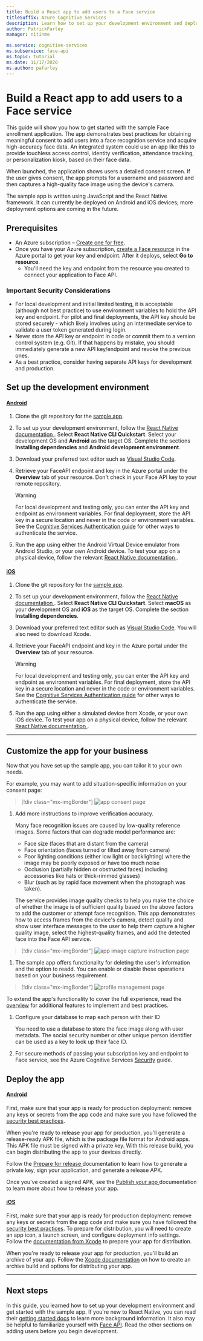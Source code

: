 ```yaml
---
title: Build a React app to add users to a Face service
titleSuffix: Azure Cognitive Services
description: Learn how to set up your development environment and deploy a Face app to get consent from customers.
author: PatrickFarley
manager: nitinme

ms.service: cognitive-services
ms.subservice: face-api
ms.topic: tutorial
ms.date: 11/17/2020
ms.author: pafarley
---
```


# Build a React app to add users to a Face service

This guide will show you how to get started with the sample Face enrollment application. The app demonstrates best practices for obtaining meaningful consent to add users into a face recognition service and acquire high-accuracy face data. An integrated system could use an app like this to provide touchless access control, identity verification, attendance tracking, or personalization kiosk, based on their face data.

When launched, the application shows users a detailed consent screen. If the user gives consent, the app prompts for a username and password and then captures a high-quality face image using the device's camera.

The sample app is written using JavaScript and the React Native framework. It can currently be deployed on Android and iOS devices; more deployment options are coming in the future.

## Prerequisites 

* An Azure subscription – [Create one for free](https://azure.microsoft.com/free/cognitive-services/).  
* Once you have your Azure subscription, [create a Face resource](https://portal.azure.com/#create/Microsoft.CognitiveServicesFace) in the Azure portal to get your key and endpoint. After it deploys, select **Go to resource**.  
  * You'll need the key and endpoint from the resource you created to connect your application to Face API.  

### Important Security Considerations
* For local development and initial limited testing, it is acceptable (although not best practice) to use environment variables to hold the API key and endpoint. For pilot and final deployments, the API key should be stored securely - which likely involves using an intermediate service to validate a user token generated during login. 
* Never store the API key or endpoint in code or commit them to a version control system (e.g. Git). If that happens by mistake, you should immediately generate a new API key/endpoint and revoke the previous ones.
* As a best practice, consider having separate API keys for development and production.

## Set up the development environment

#### [Android](#tab/android)
 
1. Clone the git repository for the [sample app](https://github.com/azure-samples/cognitive-services-FaceAPIEnrollmentSample).
1. To set up your development environment, follow the <a href="https://reactnative.dev/docs/environment-setup"  title="React Native documentation"  target="_blank">React Native documentation <span class="docon docon-navigate-external x-hidden-focus"></span></a>. Select **React Native CLI Quickstart**. Select your development OS and **Android** as the target OS. Complete the sections **Installing dependencies** and **Android development environment**.
1. Download your preferred text editor such as [Visual Studio Code](https://code.visualstudio.com/).
1. Retrieve your FaceAPI endpoint and key in the Azure portal under the **Overview** tab of your resource. Don't check in your Face API key to your remote repository.

   > [!WARNING]
   > For local development and testing only, you can enter the API key and endpoint as environment variables. For final deployment, store the API key in a secure location and never in the code or environment variables. See the [Cognitive Services Authentication guide](../../authentication.md) for other ways to authenticate the service.

1. Run the app using either the Android Virtual Device emulator from Android Studio, or your own Android device. To test your app on a physical device, follow the relevant <a href="https://reactnative.dev/docs/running-on-device"  title="React Native documentation"  target="_blank">React Native documentation <span class="docon docon-navigate-external x-hidden-focus"></span></a>.

#### [iOS](#tab/ios)

1. Clone the git repository for the [sample app](https://github.com/azure-samples/cognitive-services-FaceAPIEnrollmentSample).
1. To set up your development environment, follow the <a href="https://reactnative.dev/docs/environment-setup"  title="React Native documentation"  target="_blank">React Native documentation <span class="docon docon-navigate-external x-hidden-focus"></span></a>. Select **React Native CLI Quickstart**. Select **macOS** as your development OS and **iOS** as the target OS. Complete the section **Installing dependencies**.
1. Download your preferred text editor such as [Visual Studio Code](https://code.visualstudio.com/). You will also need to download Xcode. 
1. Retrieve your FaceAPI endpoint and key in the Azure portal under the **Overview** tab of your resource.

   > [!WARNING]
   > For local development and testing only, you can enter the API key and endpoint as environment variables. For final deployment, store the API key in a secure location and never in the code or environment variables. See the [Cognitive Services Authentication guide](../../authentication.md) for other ways to authenticate the service.

1. Run the app using either a simulated device from Xcode, or your own iOS device. To test your app on a physical device, follow the relevant <a href="https://reactnative.dev/docs/running-on-device"  title="React Native documentation"  target="_blank">React Native documentation <span class="docon docon-navigate-external x-hidden-focus"></span></a>.

---

## Customize the app for your business   

Now that you have set up the sample app, you can tailor it to your own needs.

For example, you may want to add situation-specific information on your consent page:

> [!div class="mx-imgBorder"]
> ![app consent page](../media/enrollment-app/1-consent-1.jpg)

1. Add more instructions to improve verification accuracy.

    Many face recognition issues are caused by low-quality reference images. Some factors that can degrade model performance are:
    * Face size (faces that are distant from the camera)
    * Face orientation (faces turned or tilted away from camera)
    * Poor lighting conditions (either low light or backlighting) where the image may be poorly exposed or have too much noise
    * Occlusion (partially hidden or obstructed faces) including accessories like hats or thick-rimmed glasses)
    * Blur (such as by rapid face movement when the photograph was taken). 

    The service provides image quality checks to help you make the choice of whether the image is of sufficient quality based on the above factors to add the customer or attempt face recognition. This app demonstrates how to access frames from the device's camera, detect quality and show user interface messages to the user to help them capture a higher quality image, select the highest-quality frames, and add the detected face into the Face API service. 


> [!div class="mx-imgBorder"]
> ![app image capture instruction page](../media/enrollment-app/4-instruction.jpg)

1. The sample app offers functionality for deleting the user's information and the option to readd. You can enable or disable these operations based on your business requirement. 

> [!div class="mx-imgBorder"]
> ![profile management page](../media/enrollment-app/10-manage-2.jpg)

To extend the app's functionality to cover the full experience, read the [overview](../enrollment-overview.md) for additional features to implement and best practices.

1. Configure your database to map each person with their ID

   You need to use a database to store the face image along with user metadata. The social security number or other unique person identifier can be used as a key to look up their face ID. 

1. For secure methods of passing your subscription key and endpoint to Face service, see the Azure Cognitive Services [Security](/azure/ai-services/cognitive-services-security?tabs=command-line%2Ccsharp) guide.


## Deploy the app

#### [Android](#tab/android)

First, make sure that your app is ready for production deployment: remove any keys or secrets from the app code and make sure you have followed the [security best practices](../../cognitive-services-security.md?tabs=command-line%2ccsharp).

When you're ready to release your app for production, you'll generate a release-ready APK file, which is the package file format for Android apps. This APK file must be signed with a private key. With this release build, you can begin distributing the app to your devices directly. 

Follow the <a href="https://developer.android.com/studio/publish/preparing#publishing-build"  title="Prepare for release"  target="_blank">Prepare for release <span class="docon docon-navigate-external x-hidden-focus"></span></a> documentation to learn how to generate a private key, sign your application, and generate a release APK.  

Once you've created a signed APK, see the <a href="https://developer.android.com/studio/publish"  title="Publish your app"  target="_blank">Publish your app <span class="docon docon-navigate-external x-hidden-focus"></span></a> documentation to learn more about how to release your app.

#### [iOS](#tab/ios)

First, make sure that your app is ready for production deployment: remove any keys or secrets from the app code and make sure you have followed the [security best practices](../../cognitive-services-security.md?tabs=command-line%2ccsharp). To prepare for distribution, you will need to create an app icon, a launch screen, and configure deployment info settings. Follow the [documentation from Xcode](https://developer.apple.com/documentation/Xcode/preparing_your_app_for_distribution) to prepare your app for distribution. 

When you're ready to release your app for production, you'll build an archive of your app. Follow the [Xcode documentation](https://developer.apple.com/documentation/Xcode/distributing_your_app_for_beta_testing_and_releases) on how to create an archive build and options for distributing your app.  

---

## Next steps  

In this guide, you learned how to set up your development environment and get started with the sample app. If you're new to React Native, you can read their [getting started docs](https://reactnative.dev/docs/getting-started) to learn more background information. It also may be helpful to familiarize yourself with [Face API](../overview-identity.md). Read the other sections on adding users before you begin development.
